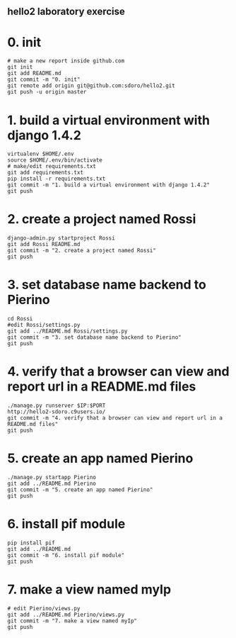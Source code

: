 ## hello2 laboratory exercise

# 0. init

    # make a new report inside github.com
    git init
    git add README.md
    git commit -m "0. init"
    git remote add origin git@github.com:sdoro/hello2.git
    git push -u origin master

# 1. build a virtual environment with django 1.4.2

    virtualenv $HOME/.env
    source $HOME/.env/bin/activate
    # make/edit requirements.txt
    git add requirements.txt
    pip install -r requirements.txt
    git commit -m "1. build a virtual environment with django 1.4.2"
    git push

# 2. create a project named Rossi

    django-admin.py startproject Rossi
    git add Rossi README.md
    git commit -m "2. create a project named Rossi"
    git push

# 3. set database name backend to Pierino

    cd Rossi
    #edit Rossi/settings.py
    git add ../README.md Rossi/settings.py 
    git commit -m "3. set database name backend to Pierino"
    git push

# 4. verify that a browser can view and report url in a README.md files

    ./manage.py runserver $IP:$PORT
    http://hello2-sdoro.c9users.io/
    git commit -m "4. verify that a browser can view and report url in a README.md files"
    git push

# 5. create an app named Pierino

    ./manage.py startapp Pierino
    git add ../README.md Pierino
    git commit -m "5. create an app named Pierino"
    git push

# 6. install pif module

    pip install pif
    git add ../README.md
    git commit -m "6. install pif module"
    git push

# 7. make a view named myIp

    # edit Pierino/views.py
    git add ../README.md Pierino/views.py
    git commit -m "7. make a view named myIp"
    git push
